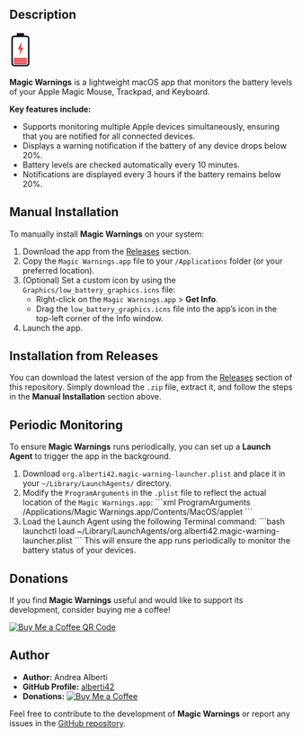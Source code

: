 ## Description

[<img src="./Graphics/low_battery_graphics.svg" height=64 alt="Magic Warnings Logo"/>](https://github.com/alberti42/Magic-Warnings/)

**Magic Warnings** is a lightweight macOS app that monitors the battery levels of your Apple Magic Mouse, Trackpad, and Keyboard.

**Key features include:**

- Supports monitoring multiple Apple devices simultaneously, ensuring that you are notified for all connected devices.
- Displays a warning notification if the battery of any device drops below 20%.
- Battery levels are checked automatically every 10 minutes.
- Notifications are displayed every 3 hours if the battery remains below 20%.

## Manual Installation

To manually install **Magic Warnings** on your system:

1. Download the app from the [Releases](#installation-from-releases) section.
2. Copy the `Magic Warnings.app` file to your `/Applications` folder (or your preferred location).
3. (Optional) Set a custom icon by using the `Graphics/low_battery_graphics.icns` file:
   - Right-click on the `Magic Warnings.app` > **Get Info**.
   - Drag the `low_battery_graphics.icns` file into the app’s icon in the top-left corner of the Info window.
4. Launch the app.

## Installation from Releases

You can download the latest version of the app from the [Releases](https://github.com/alberti42/MagicWarnings/releases) section of this repository. Simply download the `.zip` file, extract it, and follow the steps in the **Manual Installation** section above.

## Periodic Monitoring

To ensure **Magic Warnings** runs periodically, you can set up a **Launch Agent** to trigger the app in the background.

1. Download `org.alberti42.magic-warning-launcher.plist` and place it in your `~/Library/LaunchAgents/` directory.
2. Modify the `ProgramArguments` in the `.plist` file to reflect the actual location of the `Magic Warnings.app`:
   \`\`\`xml
   <key>ProgramArguments</key>
   <array>
       <string>/Applications/Magic Warnings.app/Contents/MacOS/applet</string>
   </array>
   \`\`\`
3. Load the Launch Agent using the following Terminal command:
   \`\`\`bash
   launchctl load ~/Library/LaunchAgents/org.alberti42.magic-warning-launcher.plist
   \`\`\`
   This will ensure the app runs periodically to monitor the battery status of your devices.

## Donations

If you find **Magic Warnings** useful and would like to support its development, consider buying me a coffee!

[<img src="docs/images/buy_me_coffee.png" width=300 alt="Buy Me a Coffee QR Code"/>](https://buymeacoffee.com/alberti)

## Author

- **Author:** Andrea Alberti
- **GitHub Profile:** [alberti42](https://github.com/alberti42)
- **Donations:** [![Buy Me a Coffee](https://img.shields.io/badge/Donate-Buy%20Me%20a%20Coffee-orange)](https://buymeacoffee.com/alberti)

Feel free to contribute to the development of **Magic Warnings** or report any issues in the [GitHub repository](https://github.com/alberti42/MagicWarnings/issues).
